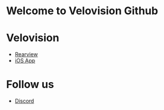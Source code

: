 # Welcome to Velovision Github

# Velovision

+ [Rearview](https://velovision.app/rearview)
+ [iOS App](https://veloision.app/velovision)

# Follow us

+ [Discord](https://discord.gg/zWGUe9G8)
